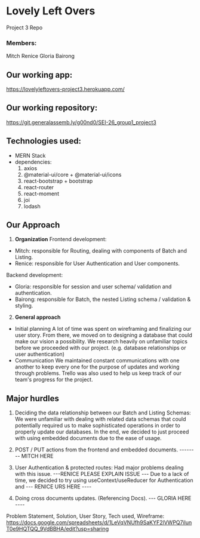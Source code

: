 # Lovely Left Overs
Project 3 Repo

### Members:
Mitch
Renice
Gloria
Bairong

## Our working app: <Link>
  https://lovelyleftovers-project3.herokuapp.com/

## Our working repository: <Link>
  https://git.generalassemb.ly/g00nd0/SEI-26_group1_project3
  
## Technologies used:
- MERN Stack
- dependencies: 
  1. axios
  2. @material-ui/core + @material-ui/icons
  3. react-bootstrap + bootstrap
  4. react-router
  5. react-moment
  6. joi
  7. lodash
  


## Our Approach

1. **Organization**
  Frontend development:
  - Mitch: responsible for Routing, dealing with components of Batch and Listing.
  - Renice: responsible for User Authentication and User components.
  
  Backend development:
  - Gloria: responsible for session and user schema/ validation and authentication.
  - Bairong: responsible for Batch, the nested Listing schema / validation & styling.
  
2. **General approach**
- Initial planning
  A lot of time was spent on wireframing and finalizing our user story. From there, we moved on to designing a database that could make our vision a possibility. We research heavily on unfamiliar topics before we proceeded with our project. (e.g. database relationships or user authentication)
- Communication
  We maintained constant communications with one another to keep every one for the purpose of updates and working through problems. Trello was also used to help us keep track of our team's progress for the project.
  
## Major hurdles
1) Deciding the data relationship between our Batch and Listing Schemas:
  We were unfamiliar with dealing with related data schemas that could potentially required us to make sophisticated operations in order to properly update our databases. In the end, we decided to just proceed with using embedded documents due to the ease of usage.
 
2) POST / PUT actions from the frontend and embedded documents. -------- MITCH HERE

3) User Authentication & protected routes:
  Had major problems dealing with this issue. ---RENICE PLEASE EXPLAIN ISSUE --- Due to a lack of time, we decided to try using useContext/useReducer for Authentication and --- RENICE URS HERE ----
  
4) Doing cross documents updates. (Referencing Docs).  --- GLORIA HERE ----
 

Problem Statement, Solution, User Story, Tech used, Wireframe:
https://docs.google.com/spreadsheets/d/1LeVqVNUfh9SaKYF2lVWPQ7ilunT0e9HQTQQ_9VdBBHA/edit?usp=sharing

